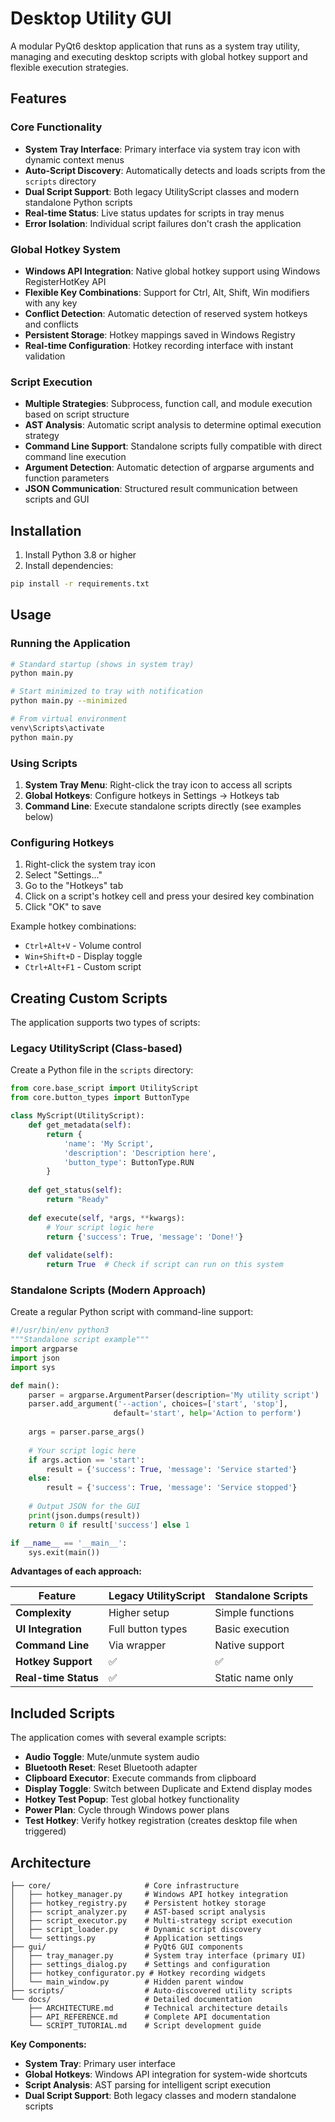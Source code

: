 # Desktop Utility GUI

A modular PyQt6 desktop application that runs as a system tray utility, managing and executing desktop scripts with global hotkey support and flexible execution strategies.

## Features

### Core Functionality
- **System Tray Interface**: Primary interface via system tray icon with dynamic context menus
- **Auto-Script Discovery**: Automatically detects and loads scripts from the `scripts` directory
- **Dual Script Support**: Both legacy UtilityScript classes and modern standalone Python scripts
- **Real-time Status**: Live status updates for scripts in tray menus
- **Error Isolation**: Individual script failures don't crash the application

### Global Hotkey System
- **Windows API Integration**: Native global hotkey support using Windows RegisterHotKey API
- **Flexible Key Combinations**: Support for Ctrl, Alt, Shift, Win modifiers with any key
- **Conflict Detection**: Automatic detection of reserved system hotkeys and conflicts
- **Persistent Storage**: Hotkey mappings saved in Windows Registry
- **Real-time Configuration**: Hotkey recording interface with instant validation

### Script Execution
- **Multiple Strategies**: Subprocess, function call, and module execution based on script structure
- **AST Analysis**: Automatic script analysis to determine optimal execution strategy
- **Command Line Support**: Standalone scripts fully compatible with direct command line execution
- **Argument Detection**: Automatic detection of argparse arguments and function parameters
- **JSON Communication**: Structured result communication between scripts and GUI

## Installation

1. Install Python 3.8 or higher
2. Install dependencies:
```bash
pip install -r requirements.txt
```

## Usage

### Running the Application

```bash
# Standard startup (shows in system tray)
python main.py

# Start minimized to tray with notification
python main.py --minimized

# From virtual environment
venv\Scripts\activate
python main.py
```

### Using Scripts

1. **System Tray Menu**: Right-click the tray icon to access all scripts
2. **Global Hotkeys**: Configure hotkeys in Settings → Hotkeys tab
3. **Command Line**: Execute standalone scripts directly (see examples below)

### Configuring Hotkeys

1. Right-click the system tray icon
2. Select "Settings..."
3. Go to the "Hotkeys" tab
4. Click on a script's hotkey cell and press your desired key combination
5. Click "OK" to save

Example hotkey combinations:
- `Ctrl+Alt+V` - Volume control
- `Win+Shift+D` - Display toggle
- `Ctrl+Alt+F1` - Custom script

## Creating Custom Scripts

The application supports two types of scripts:

### Legacy UtilityScript (Class-based)

Create a Python file in the `scripts` directory:

```python
from core.base_script import UtilityScript
from core.button_types import ButtonType

class MyScript(UtilityScript):
    def get_metadata(self):
        return {
            'name': 'My Script',
            'description': 'Description here',
            'button_type': ButtonType.RUN
        }
    
    def get_status(self):
        return "Ready"
    
    def execute(self, *args, **kwargs):
        # Your script logic here
        return {'success': True, 'message': 'Done!'}
    
    def validate(self):
        return True  # Check if script can run on this system
```

### Standalone Scripts (Modern Approach)

Create a regular Python script with command-line support:

```python
#!/usr/bin/env python3
"""Standalone script example"""
import argparse
import json
import sys

def main():
    parser = argparse.ArgumentParser(description='My utility script')
    parser.add_argument('--action', choices=['start', 'stop'], 
                       default='start', help='Action to perform')
    
    args = parser.parse_args()
    
    # Your script logic here
    if args.action == 'start':
        result = {'success': True, 'message': 'Service started'}
    else:
        result = {'success': True, 'message': 'Service stopped'}
    
    # Output JSON for the GUI
    print(json.dumps(result))
    return 0 if result['success'] else 1

if __name__ == '__main__':
    sys.exit(main())
```

**Advantages of each approach:**

| Feature | Legacy UtilityScript | Standalone Scripts |
|---------|--------------------|--------------------|
| **Complexity** | Higher setup | Simple functions |
| **UI Integration** | Full button types | Basic execution |
| **Command Line** | Via wrapper | Native support |
| **Hotkey Support** | ✅ | ✅ |
| **Real-time Status** | ✅ | Static name only |

## Included Scripts

The application comes with several example scripts:

- **Audio Toggle**: Mute/unmute system audio
- **Bluetooth Reset**: Reset Bluetooth adapter
- **Clipboard Executor**: Execute commands from clipboard
- **Display Toggle**: Switch between Duplicate and Extend display modes
- **Hotkey Test Popup**: Test global hotkey functionality
- **Power Plan**: Cycle through Windows power plans
- **Test Hotkey**: Verify hotkey registration (creates desktop file when triggered)

## Architecture

```
├── core/                     # Core infrastructure
│   ├── hotkey_manager.py     # Windows API hotkey integration
│   ├── hotkey_registry.py    # Persistent hotkey storage
│   ├── script_analyzer.py    # AST-based script analysis
│   ├── script_executor.py    # Multi-strategy script execution
│   ├── script_loader.py      # Dynamic script discovery
│   └── settings.py           # Application settings
├── gui/                      # PyQt6 GUI components
│   ├── tray_manager.py       # System tray interface (primary UI)
│   ├── settings_dialog.py    # Settings and configuration
│   ├── hotkey_configurator.py # Hotkey recording widgets
│   └── main_window.py        # Hidden parent window
├── scripts/                  # Auto-discovered utility scripts
└── docs/                     # Detailed documentation
    ├── ARCHITECTURE.md       # Technical architecture details
    ├── API_REFERENCE.md      # Complete API documentation
    └── SCRIPT_TUTORIAL.md    # Script development guide
```

**Key Components:**
- **System Tray**: Primary user interface
- **Global Hotkeys**: Windows API integration for system-wide shortcuts
- **Script Analysis**: AST parsing for intelligent script execution
- **Dual Script Support**: Both legacy classes and modern standalone scripts
